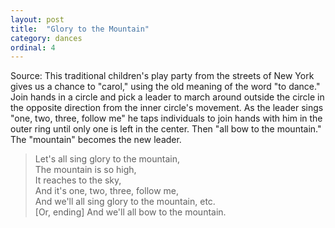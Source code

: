 ```yaml
---
layout: post
title:  "Glory to the Mountain"
category: dances
ordinal: 4
---
```


Source: This traditional children's play party from the streets of New York
gives us a chance to "carol," using the old meaning of the word "to dance." Join
hands in a circle and pick a leader to march around outside the circle in the
opposite direction from the inner circle's movement. As the leader sings "one,
two, three, follow me" he taps individuals to join hands with him in the outer
ring until only one is left in the center. Then "all bow to the mountain." The
"mountain" becomes the new leader.

> Let's all sing glory to the mountain,  
> The mountain is so high,  
> It reaches to the sky,  
> And it's one, two, three, follow me,  
> And we'll all sing glory to the mountain, etc.  
> [Or, ending] And we'll all bow to the mountain.
